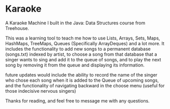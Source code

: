 # Karaoke
A Karaoke Machine I built in the Java: Data Structures course from Treehouse.

This was a learning tool to teach me how to use Lists, Arrays, Sets, Maps, HashMaps, TreeMaps, Queues (Specifically ArrayDeques) and a lot more. It includes the functionality to add new songs to a permanent database (songs.txt) indexed by artist, to choose a song from that database that a singer wants to sing and add it to the queue of songs, and to play the next song by removing it from the queue and displaying its information.

future updates would include the ability to record the name of the singer who chose each song when it is added to the Queue of upcoming songs, and the functionality of navigating backward in the choose menu (useful for those indecisive nervous singers)

Thanks for reading, and feel free to message me with any questions.
